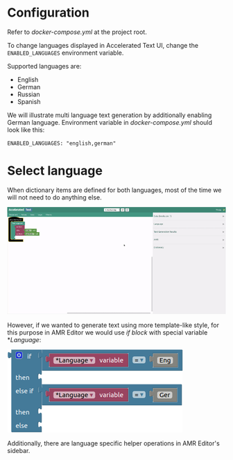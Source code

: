 # Configuration

Refer to *docker-compose.yml* at the project root.

To change languages displayed in Accelerated Text UI, change the `ENABLED_LANGUAGES` environment variable.

Supported languages are:

* English
* German
* Russian
* Spanish

We will illustrate multi language text generation by additionally enabling German language. Environment variable in *docker-compose.yml* should look like this:

```
ENABLED_LANGUAGES: "english,german"
```

# Select language

When dictionary items are defined for both languages, most of the time we will not need to do anything else.

![select-languages](assets/first_steps/19-select-languages.gif)

However, if we wanted to generate text using more template-like style, for this purpose in AMR Editor we would use *if block* with special variable **Language*:

![if-language](assets/blocks/if-language.png)

Additionally, there are language specific helper operations in AMR Editor's sidebar.
